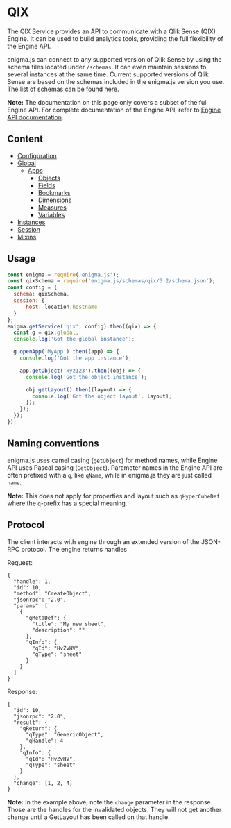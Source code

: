 # QIX

The QIX Service provides an API to communicate with a Qlik Sense (QIX) Engine. It can be used to build analytics tools, providing the full flexibility of the Engine API.

enigma.js can connect to any supported version of Qlik Sense by using the schema files located under `/schemas`. It can even maintain sessions to several instances at the same time. Current supported versions of Qlik Sense are based on the schemas included in the enigma.js version you use. The list of schemas can be [found here](../../schemas/qix).


**Note:** The documentation on this page only covers a subset of the full Engine API. For complete documentation of the Engine API, refer to [Engine API documentation](https://help.qlik.com/en-US/sense-developer/Subsystems/EngineAPI/Content/introducing-engine-API.htm).

## Content

- [Configuration](configuration.md)
- [Global](global.md)
    - [Apps](apps.md)
        - [Objects](objects.md)
        - [Fields](fields.md)
        - [Bookmarks](bookmarks.md)
        - [Dimensions](dimensions.md)
        - [Measures](measures.md)
        - [Variables](variables.md)
- [Instances](instances.md)
- [Session](session.md)
- [Mixins](mixins.md)


## Usage

```javascript
const enigma = require('enigma.js');
const qixSchema = require('enigma.js/schemas/qix/3.2/schema.json');
const config = {
  schema: qixSchema,
  session: {
      host: location.hostname
  }
};
enigma.getService('qix', config).then((qix) => {
  const g = qix.global;
  console.log('Got the global instance');

  g.openApp('MyApp').then((app) => {
    console.log('Got the app instance');

    app.getObject('xyz123').then((obj) => {
      console.log('Got the object instance');

      obj.getLayout().then((layout) => {
        console.log('Got the object layout', layout);
      });
    });
  });
});
```

## Naming conventions

enigma.js uses camel casing (`getObject`) for method names, while Engine API uses Pascal casing (`GetObject`).
Parameter names in the Engine API are often prefixed with a `q`, like `qName`, while in enigma.js they are just called `name`.

**Note:** This does not apply for properties and layout such as `qHyperCubeDef` where the `q`-prefix has a special meaning.

## Protocol

The client interacts with engine through an extended version of the JSON-RPC protocol. The engine returns handles

Request:
```
{
  "handle": 1,
  "id": 10,
  "method": "CreateObject",
  "jsonrpc": "2.0",
  "params": [
    {
      "qMetaDef": {
        "title": "My new sheet",
        "description": ""
      },
      "qInfo": {
        "qId": "HvZvHV",
        "qType": "sheet"
      }
    }
  ]
}
```

Response:
```
{
  "id": 10,
  "jsonrpc": "2.0",
  "result": {
    "qReturn": {
      "qType": "GenericObject",
      "qHandle": 4
    },
    "qInfo": {
      "qId": "HvZvHV",
      "qType": "sheet"
    }
  },
  "change": [1, 2, 4]
}
```

**Note:** In the example above, note the `change` parameter in the response. Those are the handles for the invalidated objects. They will not get another change until a GetLayout has been called on that handle.
